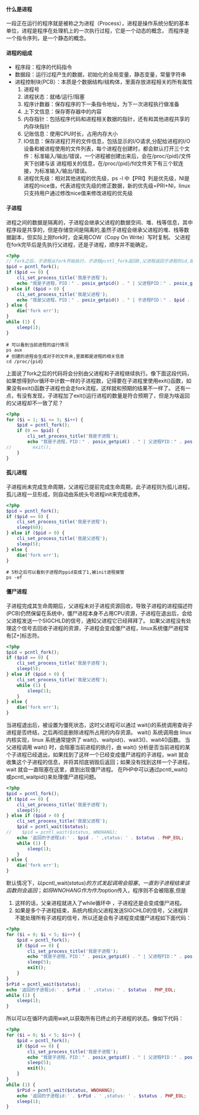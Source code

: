 #### 什么是进程
一段正在运行的程序就是被称之为进程（Process），进程是操作系统分配的基本单位，进程是程序在处理机上的一次执行过程，它是一个动态的概念，
而程序是一个指令序列，是一个静态的概念。
#### 进程的组成
- 程序段：程序的代码指令
- 数据段：运行过程产生的数据，初始化的全局变量，静态变量，常量字符串
- 进程控制块(PCB）：本质是个数据结构/结构体，里面存放进程相关的所有属性
  1. 进程号
  2. 进程状态：就绪/运行/阻塞
  3. 程序计数器：保存程序的下一条指令地址，为下一次进程执行做准备
  4. 上下文信息：保存寄存器中的内容
  5. 内存指针：包括程序代码和进程相关数据的指针，还有和其他进程共享的内存块指针
  6. 记账信息：使用CPU时长，占用内存大小
  7. IO信息：保存进程打开的文件信息，包括显示的I/O请求,分配给进程的I/O设备和被进程使用的文件列表，每个进程在创建时，都会默认打开三个文件：标准输入/输出/错误，一个进程被创建出来后，会在/proc/{pid}/文件夹下创建与该
  进程相关的信息，在/proc/{pid}/fd文件夹下有三个软连接，为标准输入/输出/错误。
  8. 进程优先级：相对其他进程的优先级，ps -l 中【PRI】列是优先级，NI是进程的nice值，代表进程优先级的修正数据，新的优先级=PRI+NI，linux只支持用户通过修改nice值来修改进程的优先级
  
#### 子进程
进程之间的数据是隔离的，子进程会继承父进程的数据空间、堆、栈等信息，其中程序段是共享的，但是存储空间是隔离的,虽然子进程会继承父进程的堆、栈等数据副本，但实际上刚fork时，会采用COW（Copy On Write）写时复制。
父进程在fork完毕后是先执行父进程，还是子进程，顺序并不能确定。
```php
<?php
// fork之后，子进程从fork开始执行，子进程pcntl_fork返回0,父进程返回子进程的id,如果返回结果小于0，那就表示是出错了。
$pid = pcntl_fork();
if ($pid == 0) {
    cli_set_process_title('我是子进程');
    echo "我是子进程，PID：" . posix_getpid() . " | 父进程PID：" . posix_getppid() . PHP_EOL;
} else if ($pid > 0) {
    cli_set_process_title('我是父进程');
    echo "我是父进程，PID：" . posix_getpid() . " | 子进程PID：" . $pid . PHP_EOL;
} else {
    die('fork err');
}
while (1) {
    sleep(1);
}


```
```shell
# 可以看到当前进程的运行情况
ps aux
# 创建的进程会生成对于的文件夹,里面都是进程的相关信息
cd /proc/{pid}
```
上面说了fork之后的代码将会分别由父进程和子进程继续执行。像下面这段代码，如果想得到for循环中计数一样的子进程数，记得要在子进程里使用exit()函数，如果没有exit()函数子进程也会走fork流程，这样就和预期的结果不一样了。
还有一点，有没有发现，子进程加了exit()运行进程的数量是符合预期了，但是为啥返回的父进程却不一致了尼？
```php
<?php
for ($i = 1; $i <= 3; $i++) {
    $pid = pcntl_fork();
    if (0 == $pid) {
        cli_set_process_title('我是子进程');
        echo "我是子进程，PID：" . posix_getpid() . " | 父进程PID：" . posix_getppid() . PHP_EOL;
//        exit();
    }
}
```

#### 孤儿进程
子进程尚未完成生命周期，父进程已提前完成生命周期，此子进程则为孤儿进程，孤儿进程一旦形成，则自动由系统头号进程init来完成收养。
```php
<?php
$pid = pcntl_fork();
if ($pid == 0) {
    cli_set_process_title('我是子进程');
    sleep(60);
} else if ($pid > 0) {
    cli_set_process_title('我是父进程');
    sleep(5);
} else {
    die('fork err');
}

```
```shell
# 5秒之后可以看到子进程的ppid变成了1,被init进程接管
ps -ef
```

#### 僵尸进程
子进程完成其生命周期后，父进程未对子进程资源回收，导致子进程的进程描述符(PCB)仍然保留在系统中，僵尸进程本身不占用CPU资源，子进程在退出后，会给父进程发送一个SIGCHLD的信号，通知父进程它已经拜拜了。
如果父进程没有处理这个信号去回收子进程的资源，子进程会变成僵尸进程，linux系统僵尸进程常有[Z+]标志符。
```php
<?php
$pid = pcntl_fork();
if ($pid == 0) {
    cli_set_process_title('我是子进程');
    sleep(5);
} else if ($pid > 0) {
    cli_set_process_title('我是父进程');
    while (1) {
        sleep(1);
    }
} else {
    die('fork err');
}

```
当进程退出后，被设置为僵死状态，这时父进程可以通过 wait()的系统调用查询子进程是否终结，之后再彻底删除进程所占用的内存资源。 wait() 系统调用由 linux 内核实现，linux 系统通常提供了 wait()、waitpid()、wait3()、wait4()函数。
当父进程调用 wait() 时，会阻塞当前进程的执行，由 wait() 分析是否当前进程的某个子进程已经退出，如果找到了这样一个已经变成僵尸进程的子进程，wait 就会收集这个子进程的信息，并将其彻底销毁后返回；如果没有找到这样一个子进程，wait 就会一直阻塞在这里，直到出现僵尸进程。
在PHP中可以通过pcntl_wait()或pcntl_waitpid()来处理僵尸进程问题。
```php
<?php
$pid = pcntl_fork();
if ($pid == 0) {
    cli_set_process_title('我是子进程');
    sleep(5);
} else if ($pid > 0) {
    cli_set_process_title('我是父进程');
    $pid = pcntl_wait($status);
//    $pid = pcntl_wait($status, WNOHANG);
    echo '返回的子进程id:' . $pid . ' ,status: ' . $status . PHP_EOL;
    while (1) {
        sleep(1);
    }
} else {
    die('fork err');
}
```
默认情况下，以pcntl_wait($status)的方式发起调用会阻塞，一直到子进程结束该函数则会返回；如将WNOHANG作为作为$option传入，程序则不会被阻塞,但是
1. 这样的话，父亲进程就进入了while循环中 ，子进程还是会变成僵尸进程。
2. 如果是多个子进程结束，系统内核向父进程发送SIGCHLD的信号，父进程并不能处理所有子进程的信号，所以还是会有子进程变成僵尸进程如下面代码：
```php
<?php
for ($i = 0; $i < 5; $i++) {
    $pid = pcntl_fork();
    if ($pid == 0) {
        cli_set_process_title('我是子进程');
        echo "我是子进程，PID：" . posix_getpid() . " | 父进程PID：" . posix_getppid() . PHP_EOL;
        sleep(5);
        exit();
    }
}
$rPid = pcntl_wait($status);
echo '返回的子进程id:' . $rPid . ' ,status: ' . $status . PHP_EOL;
while (1) {
    sleep(1);
}
```
所以可以在循环内调用wait,以获取所有已终止的子进程的状态。像如下代码：
```php
<?php
for ($i = 0; $i < 5; $i++) {
    $pid = pcntl_fork();
    if ($pid == 0) {
        cli_set_process_title('我是子进程');
        echo "我是子进程，PID：" . posix_getpid() . " | 父进程PID：" . posix_getppid() . PHP_EOL;
        sleep(5);
        exit();
    }
}
while (1) {
    $rPid = pcntl_wait($status, WNOHANG);
    echo '返回的子进程id:' . $rPid . ' ,status: ' . $status . PHP_EOL;
    sleep(1);
}
```
